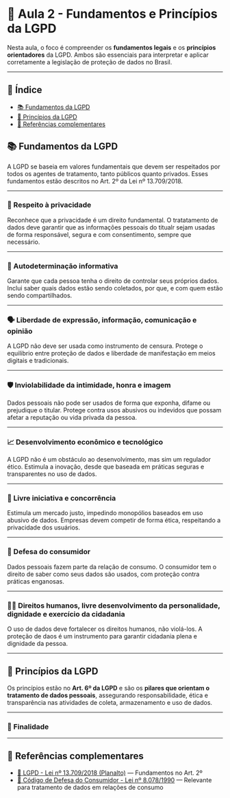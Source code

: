 # 📘 Aula 2 - Fundamentos e Princípios da LGPD

Nesta aula, o foco é compreender os **fundamentos legais** e os **princípios orientadores** da LGPD. Ambos são essenciais para interpretar e aplicar corretamente a legislação de proteção de dados no Brasil.

---

## 📌 Índice

- [📚 Fundamentos da LGPD](#📚-fundamentos-da-lgpd)
- [🧱 Princípios da LGPD](#🧱-princípios-da-lgpd)
- [📎 Referências complementares](#📎-referências-complementares)

## 📚 Fundamentos da LGPD

A LGPD se baseia em valores fundamentais que devem ser respeitados por todos os agentes de tratamento, tanto públicos quanto privados. Esses fundamentos estão descritos no Art. 2º da Lei nº 13.709/2018.

---

### 🔐 Respeito à privacidade
Reconhece que a privacidade é um direito fundamental.
O tratatamento de dados deve garantir que as informações pessoais do titualr sejam usadas de forma responsável, segura e com consentimento, sempre que necessário.

---

### 👤 Autodeterminação informativa
Garante que cada pessoa tenha o direito de controlar seus próprios dados. 
Inclui saber quais dados estão sendo coletados, por que, e com quem estão sendo compartilhados.

---

### 🗣️ Liberdade de expressão, informação, comunicação e opinião
A LGPD não deve ser usada como instrumento de censura. 
Protege o equilibrio entre proteção de dados e liberdade de manifestação em meios digitais e tradicionais.

---

### 🛡️ Inviolabilidade da intimidade, honra e imagem
Dados pessoais não pode ser usados de forma que exponha, difame ou prejudique o titular. 
Protege contra usos abusivos ou indevidos que possam afetar a reputação ou vida privada da pessoa. 

---

### 📈 Desenvolvimento econômico e tecnológico
A LGPD não é um obstáculo ao desenvolvimento, mas sim um regulador ético.
Estimula a inovação, desde que baseada em práticas seguras e transparentes no uso de dados. 

---

### 🏢 Livre iniciativa e concorrência
Estimula um mercado justo, impedindo monopólios baseados em uso abusivo de dados. 
Empresas devem competir de forma ética, respeitando a privacidade dos usuários.

---

### 🛒 Defesa do consumidor
Dados pessoais fazem parte da relação de consumo.
O consumidor tem o direito de saber como seus dados são usados, com proteção contra práticas enganosas. 

---

### 🧑‍⚖️ Direitos humanos, livre desenvolvimento da personalidade, dignidade e exercício da cidadania
O uso de dados deve fortalecer os direitos humanos, não violá-los. 
A proteção de daos é um instrumento para garantir cidadania plena e dignidade da pessoa. 

---

## 🧱 Princípios da LGPD

Os princípios estão no **Art. 6º da LGPD** e são os **pilares que orientam o tratamento de dados pessoais**, assegurando responsabilidade, ética e transparência nas atividades de coleta, armazenamento e uso de dados.

---

### 🎯 Finalidade  

---

## 📎 Referências complementares

- [📄 LGPD - Lei nº 13.709/2018 (Planalto)](https://www.planalto.gov.br/ccivil_03/_ato2015-2018/2018/lei/l13709.htm) — Fundamentos no Art. 2º  
- [📘 Código de Defesa do Consumidor - Lei nº 8.078/1990](https://www.planalto.gov.br/ccivil_03/leis/l8078.htm) — Relevante para tratamento de dados em relações de consumo


